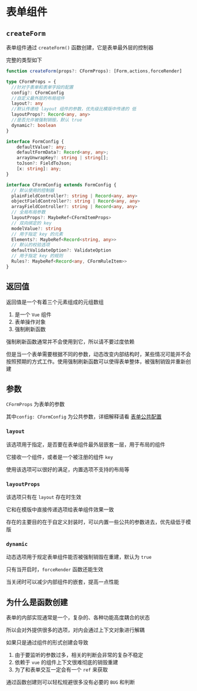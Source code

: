 # 表单组件



## `createForm`

表单组件通过 `createForm()` 函数创建，它是表单最外层的控制器

完整的类型如下

```ts
function createForm(props?: CFormProps): [Form,actions,forceRender]

type CFormProps = {
  //针对于表单和表单字段的配置
  config?: CFormConfig
  //自定义最外层的布局组件
  layout?: any
  //默认传递给 layout 组件的参数，优先级比模版中传递的 低
  layoutProps?: Record<any, any>
  //是否允许被强制销毁，默认 true
  dynamic?: boolean
}

interface FormConfig {
    defaultValue?: any;
    defaultFormData?: Record<any, any>;
    arrayUnwrapKey?: string | string[];
    toJson?: FieldToJson;
    [x: string]: any;
}

interface CFormConfig extends FormConfig {
  // 默认使用的控制器
  plainFieldController?: string | Record<any, any>
  objectFieldController?: string | Record<any, any>
  arrayFieldController?: string | Record<any, any>
  // 全局布局参数
  layoutProps?: MaybeRef<CFormItemProps>
  // 双向绑定的 key
  modelValue?: string
  // 用于指定 key 的元素
  Elements?: MaybeRef<Record<string, any>>
  // 默认的校验选项
  defaultValidateOption?: ValidateOption
  // 用于指定 key 的规则
  Rules?: MaybeRef<Record<any, CFormRuleItem>>
}
```





## 返回值

返回值是一个有着三个元素组成的元组数组

1. 是一个 `Vue` 组件
2. 表单操作对象
3. 强制刷新函数

强制刷新函数通常并不会使用到它，所以请不要过度依赖

但是当一个表单需要根据不同的参数，动态改变内部结构时，某些情况可能并不会按照预期的方式工作。使用强制刷新函数可以使得表单整体，被强制销毁并重新创建





## 参数

`CFormProps` 为表单的参数

其中`config: CFormConfig` 为公共参数，详细解释请看 [表单公共配置](./config.md)



### `layout`

该选项用于指定，是否要在表单组件最外层嵌套一层，用于布局的组件

它接收一个组件，或者是一个被注册的组件 `key`

使用该选项可以很好的满足，内置选项不支持的布局等



### `layoutProps`

该选项只有在 `layout` 存在时生效

它和在模版中直接传递选项给表单组件效果一致

存在的主要目的在于自定义封装时，可以内置一些公共的参数进去，优先级低于模版



### `dynamic`

动态选项用于规定表单组件能否被强制销毁在重建，默认为 `true`

只有当开启时，`forceRender` 函数还能生效

当关闭时可以减少内部组件的嵌套，提高一点性能



## 为什么是函数创建

表单的内部实现通常是一个，复杂的、各种功能高度耦合的状态

所以会对外提供很多的选项，对内会通过上下文对象进行解耦

如果只是通过组件的形式创建会导致

1. 由于要监听的参数过多，相关的判断会非常的复杂不稳定
2. 依赖于 `vue` 的组件上下文很难彻底的销毁重建
3. 为了和表单交互一定会有一个 `ref` 来获取

通过函数创建则可以轻松规避很多没有必要的 `BUG` 和判断

